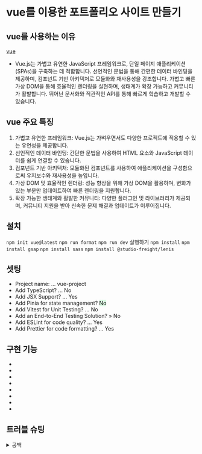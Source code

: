 # vue를 이용한 포트폴리오 사이트 만들기

## vue를 사용하는 이유

[vue](https://vuejs.org/)
- Vue.js는 가볍고 유연한 JavaScript 프레임워크로, 단일 페이지 애플리케이션(SPAs)을 구축하는 데 적합합니다. 선언적인 문법을 통해 간편한 데이터 바인딩을 제공하며, 컴포넌트 기반 아키텍처로 모듈화와 재사용성을 강조합니다. 가볍고 빠른 가상 DOM을 통해 효율적인 렌더링을 실현하며, 생태계가 확장 가능하고 커뮤니티가 활발합니다. 뛰어난 문서화와 직관적인 API를 통해 빠르게 학습하고 개발할 수 있습니다.

## vue 주요 특징

1. 가볍고 유연한 프레임워크: Vue.js는 가벼우면서도 다양한 프로젝트에 적용할 수 있는 유연성을 제공합니다.
2. 선언적인 데이터 바인딩: 간단한 문법을 사용하여 HTML 요소와 JavaScript 데이터를 쉽게 연결할 수 있습니다.
3. 컴포넌트 기반 아키텍처: 모듈화된 컴포넌트를 사용하여 애플리케이션을 구성함으로써 유지보수와 재사용성을 높입니다.
4. 가상 DOM 및 효율적인 렌더링: 성능 향상을 위해 가상 DOM을 활용하며, 변화가 있는 부분만 업데이트하여 빠른 렌더링을 지원합니다.
5. 확장 가능한 생태계와 활발한 커뮤니티: 다양한 플러그인 및 라이브러리가 제공되며, 커뮤니티 지원을 받아 신속한 문제 해결과 업데이트가 이루어집니다.

## 설치
`npm init vue@latest`
`npm run format`
`npm run dev` 실행하기
`npm install`
`npm install gsap`
`npm install sass`
`npm install @studio-freight/lenis`

## 셋팅
- Project name: ... vue-project
- Add TypeScript? ... No
- Add JSX Support? ... Yes
- Add Pinia for state management? <span style="color : #000;background-color:#DCFFE4">No</span>
- Add Vitest for Unit Testing? ... No
- Add an End-to-End Testing Solution? » No
- Add ESLint for code quality? ... Yes
- Add Prettier for code formatting? ... Yes

## 구현 기능

- 
- 
- 
- 
- 
- 
- 
- 


## 트러블 슈팅

<details>
<summary>공백</summary>

### 버그(해결) :

</details>

